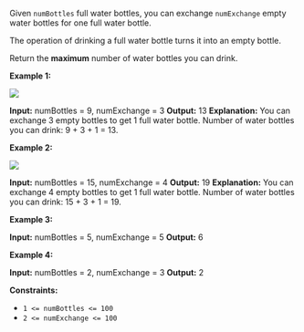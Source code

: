 
Given  `numBottles` full water bottles, you can exchange  `numExchange`  empty water bottles for one full water bottle.

The operation of drinking a full water bottle turns it into an empty bottle.

Return the  **maximum**  number of water bottles you can drink.

**Example 1:**

**![](https://assets.leetcode.com/uploads/2020/07/01/sample_1_1875.png)**

**Input:** numBottles = 9, numExchange = 3
**Output:** 13
**Explanation:** You can exchange 3 empty bottles to get 1 full water bottle.
Number of water bottles you can drink: 9 + 3 + 1 = 13.

**Example 2:**

![](https://assets.leetcode.com/uploads/2020/07/01/sample_2_1875.png)

**Input:** numBottles = 15, numExchange = 4
**Output:** 19
**Explanation:** You can exchange 4 empty bottles to get 1 full water bottle. 
Number of water bottles you can drink: 15 + 3 + 1 = 19.

**Example 3:**

**Input:** numBottles = 5, numExchange = 5
**Output:** 6

**Example 4:**

**Input:** numBottles = 2, numExchange = 3
**Output:** 2

**Constraints:**

-   `1 <= numBottles <= 100`
-   `2 <= numExchange <= 100`
